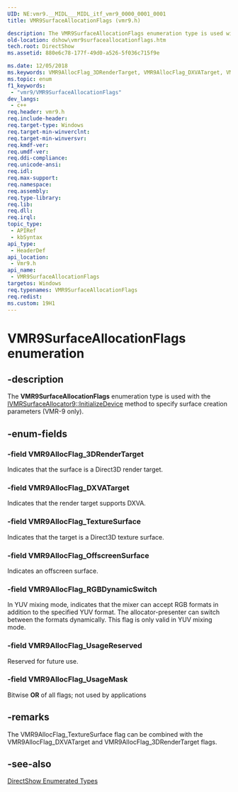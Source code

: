 ```yaml
---
UID: NE:vmr9.__MIDL___MIDL_itf_vmr9_0000_0001_0001
title: VMR9SurfaceAllocationFlags (vmr9.h)

description: The VMR9SurfaceAllocationFlags enumeration type is used with the IVMRSurfaceAllocator9::InitializeDevice method to specify surface creation parameters (VMR-9 only).
old-location: dshow\vmr9surfaceallocationflags.htm
tech.root: DirectShow
ms.assetid: 880e6c78-177f-49d0-a526-5f036c715f9e

ms.date: 12/05/2018
ms.keywords: VMR9AllocFlag_3DRenderTarget, VMR9AllocFlag_DXVATarget, VMR9AllocFlag_OffscreenSurface, VMR9AllocFlag_RGBDynamicSwitch, VMR9AllocFlag_TextureSurface, VMR9AllocFlag_UsageMask, VMR9AllocFlag_UsageReserved, VMR9SurfaceAllocationFlags, VMR9SurfaceAllocationFlags , VMR9SurfaceAllocationFlags enumeration [DirectShow], VMR9SurfaceAllocationFlagsEnumeration, dshow.vmr9surfaceallocationflags, vmr9/VMR9AllocFlag_3DRenderTarget, vmr9/VMR9AllocFlag_DXVATarget, vmr9/VMR9AllocFlag_OffscreenSurface, vmr9/VMR9AllocFlag_RGBDynamicSwitch, vmr9/VMR9AllocFlag_TextureSurface, vmr9/VMR9AllocFlag_UsageMask, vmr9/VMR9AllocFlag_UsageReserved, vmr9/VMR9SurfaceAllocationFlags
ms.topic: enum
f1_keywords: 
 - "vmr9/VMR9SurfaceAllocationFlags"
dev_langs:
 - c++
req.header: vmr9.h
req.include-header: 
req.target-type: Windows
req.target-min-winverclnt: 
req.target-min-winversvr: 
req.kmdf-ver: 
req.umdf-ver: 
req.ddi-compliance: 
req.unicode-ansi: 
req.idl: 
req.max-support: 
req.namespace: 
req.assembly: 
req.type-library: 
req.lib: 
req.dll: 
req.irql: 
topic_type:
 - APIRef
 - kbSyntax
api_type:
 - HeaderDef
api_location:
 - Vmr9.h
api_name:
 - VMR9SurfaceAllocationFlags
targetos: Windows
req.typenames: VMR9SurfaceAllocationFlags
req.redist: 
ms.custom: 19H1
---
```


# VMR9SurfaceAllocationFlags enumeration


## -description



The <b>VMR9SurfaceAllocationFlags</b> enumeration type is used with the <a href="https://docs.microsoft.com/windows/desktop/api/vmr9/nf-vmr9-ivmrsurfaceallocator9-initializedevice">IVMRSurfaceAllocator9::InitializeDevice</a> method to specify surface creation parameters (VMR-9 only).




## -enum-fields




### -field VMR9AllocFlag_3DRenderTarget

Indicates that the surface is a Direct3D render target.


### -field VMR9AllocFlag_DXVATarget

Indicates that the render target supports DXVA.


### -field VMR9AllocFlag_TextureSurface

Indicates that the target is a Direct3D texture surface.


### -field VMR9AllocFlag_OffscreenSurface

Indicates an offscreen surface.


### -field VMR9AllocFlag_RGBDynamicSwitch

In YUV mixing mode, indicates that the mixer can accept RGB formats in addition to the specified YUV format. The allocator-presenter can switch between the formats dynamically. This flag is only valid in YUV mixing mode.


### -field VMR9AllocFlag_UsageReserved

Reserved for future use.


### -field VMR9AllocFlag_UsageMask

Bitwise <b>OR</b> of all flags; not used by applications


## -remarks



The VMR9AllocFlag_TextureSurface flag can be combined with the VMR9AllocFlag_DXVATarget and VMR9AllocFlag_3DRenderTarget flags.




## -see-also




<a href="https://docs.microsoft.com/windows/desktop/DirectShow/directshow-enumerated-types">DirectShow Enumerated Types</a>
 

 

